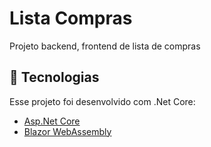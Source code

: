# Lista Compras
Projeto backend, frontend de lista de compras

## :rocket: Tecnologias

Esse projeto foi desenvolvido com .Net Core:

- [Asp.Net Core](https://dotnet.microsoft.com/apps/aspnet)
- [Blazor WebAssembly](https://blazor.net/)
